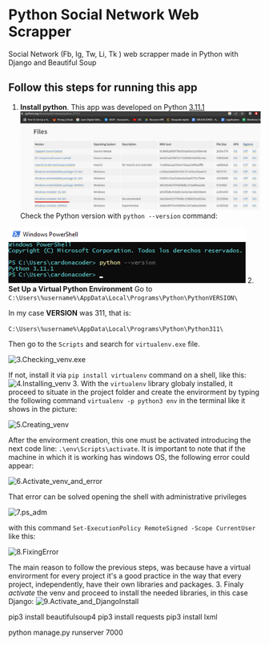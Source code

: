 # Python Social Network Web Scrapper

Social Network (Fb, Ig, Tw, Li, Tk ) web scrapper made in Python with Django and Beautiful Soup

## Follow this steps for running this app

1. **Install python**. This app was developed on Python [3.11.1]
![1.Python_exe](https://github.com/cardonacoder/socialnetworkwebscrapper/blob/main/README_images/1.Python_exe.png?raw=true)
Check the Python version with ```python --version``` command:

![2.Check_installation_&_python_version](https://github.com/cardonacoder/socialnetworkwebscrapper/blob/main/README_images/2.Check_installation_&_python_version.png?raw=true)
2. **Set Up a Virtual Python Environment**
Go to ```C:\Users\%username%\AppData\Local\Programs\Python\PythonVERSION\```

In my case **VERSION** was 311, that is:

```C:\Users\%username%\AppData\Local\Programs\Python\Python311\```

Then go to the ```Scripts``` and search for ```virtualenv.exe``` file.

![3.Checking_venv.exe](https://github.com/cardonacoder/socialnetworkwebscrapper/blob/main/README_images/3.Checking_venv.exe.png?raw=true)

If not, install it via ```pip install virtualenv``` command on a shell, like this:
![4.Installing_venv](https://github.com/cardonacoder/socialnetworkwebscrapper/blob/main/README_images/4.Installing_venv.png?raw=true)
3. With the ```virtualenv``` library globaly installed, it proceed to situate in the project folder and create the envirorment by typing the following command ```virtualenv -p python3 env``` in the terminal like it shows in the picture:

![5.Creating_venv](https://github.com/cardonacoder/socialnetworkwebscrapper/blob/main/README_images/5.Creating_venv.png?raw=true)

After the envirorment creation, this one must be activated introducing the next code line:  ```.\env\Scripts\activate```. It is important to note that if the machine in which it is working has windows OS, the following error could appear:

![6.Activate_venv_and_error](https://github.com/cardonacoder/socialnetworkwebscrapper/blob/main/README_images/6.Activate_venv_and_error.png?raw=true)

That error can be solved opening the shell with administrative privileges

![7.ps_adm](https://github.com/cardonacoder/socialnetworkwebscrapper/blob/main/README_images/7.ps_adm.png?raw=true)

with this command ```Set-ExecutionPolicy RemoteSigned -Scope CurrentUser``` like this:

![8.FixingError](https://github.com/cardonacoder/socialnetworkwebscrapper/blob/main/README_images/8.FixingError.png?raw=true)

The main reason to follow the previous steps, was because have a virtual envirorment for every  project it's a good practice in the way that every project, independently, have their own libraries and packages.
3. Finaly _activate_ the venv and proceed to install the needed libraries, in this case Django:
![9.Activate_and_DjangoInstall](https://github.com/cardonacoder/socialnetworkwebscrapper/blob/main/README_images/9.Activate_and_DjangoInstall.png?raw=true)

[3.11.1]:(https://www.python.org/downloads/release/python-3111/)

pip3 install beautifulsoup4
pip3 install requests
pip3 install lxml

python manage.py runserver 7000
